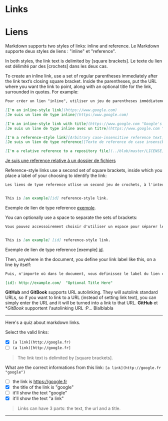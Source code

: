 # Links
# Liens

Markdown supports two styles of links: inline and reference.
Le Markdown supporte deux styles de liens : "inline" et "reference".

In both styles, the link text is delimited by [square brackets].
Le texte du lien est délimité par des [crochets] dans les deux cas.

To create an inline link, use a set of regular parentheses immediately after the link text’s closing square bracket. Inside the parentheses, put the URL where you want the link to point, along with an optional title for the link, surrounded in quotes. For example:
```markdown
Pour créer un lien "inline", utiliser un jeu de parentheses immédiatement après les crochets enfermant le texte du lien. A l'intérieur des parenthèses, mettez l'URL que vous désirez.

[I'm an inline-style link](https://www.google.com)
[Je suis un lien de type inline](https:/www.google.com)

[I'm an inline-style link with title](https://www.google.com "Google's Homepage")
[Je suis un line de type inline avec un titre](https://www.google.com "Page d'accueil de Google")

[I'm a reference-style link][Arbitrary case-insensitive reference text]
[Je suis un lien de type reference][Texte de reference de case insensible de manière arbitraire]

[I'm a relative reference to a repository file](../blob/master/LICENSE)
```
[Je suis une reference relative à un dossier de fichiers](../blob/master/lICENSE)


Reference-style links use a second set of square brackets, inside which you place a label of your choosing to identify the link:
```markdown
Les liens de tyoe reference utlise un second jeu de crochets, à l'interieur duquel vous placez un label de votre choix pour identifier votre lien:


This is [an example][id] reference-style link.
```
Exemple de lien de type reference [exemple][id].


You can optionally use a space to separate the sets of brackets:
```markdown
Vous pouvez accessoirement choisir d'utiliser un espace pour séparer les crochets:


This is [an example] [id] reference-style link.
```
Exemple de lien de type reference [exemple] [id].


Then, anywhere in the document, you define your link label like this, on a line by itself:
```markdown
Puis, n'importe où dans le document, vous definissez le label du lien comme ceci, sur une ligne:

[id]: http://example.com/  "Optional Title Here"
```
[id]:http://exemple.com/ "Titre Optionnel Ici"


**GitHub** and **GitBook** supports URL autolinking. They will autolink standard URLs, so if you want to link to a URL (instead of setting link text), you can simply enter the URL and it will be turned into a link to that URL.
**GitHub** et **GitBook* supportent l'autolinking URL :P... Blalblabla

---

Here's a quiz about markdown links.

Select the valid links:
- [x] `[a link](http://google.fr)`
- [ ] `(a link)[http://google.fr]`

> The link text is delimited by [square brackets].

What are the correct informations from this link: ```[a link](http://google.fr "google")```
- [ ] the link is https://google.fr
- [x] the title of the link is "google"
- [ ] it'll show the text "google"
- [x] it'll show the text "a link"

> Links can have 3 parts: the text, the url and a title.

---

